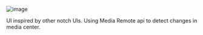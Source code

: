 ![image](https://github.com/user-attachments/assets/8e36e9f6-81cb-4836-aceb-e9b4724345d3)

UI inspired by other notch UIs. Using Media Remote api to detect changes in media center.
